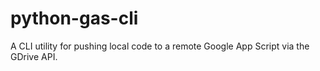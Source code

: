 # python-gas-cli
A CLI utility for pushing local code to a remote Google App Script via the GDrive API.
